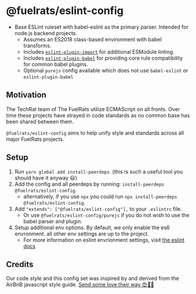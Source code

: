 # @fuelrats/eslint-config

* Base ESLint ruleset with babel-eslint as the primary parser. Intended for node.js backend projects.
    * Assumes an ES2018 class-based environment with babel transforms.
    * Includes [`eslint-plugin-import`][eslint-plugin-import] for additional ESModule linting.
    * Includes [`eslint-plugin-babel`][eslint-plugin-babel] for providing core rule compatibility for common babel plugins.
    * Optional `purejs` config available which does not use `babel-eslint` or `eslint-plugin-babel`




## Motivation

The TechRat team of The FuelRats utilize ECMAScript on all fronts. Over time these projects have strayed in code standards as no common base has been shared between them.

`@fuelrats/eslint-config` aims to help unify style and standards across all major FuelRats projects.





## Setup
1. Run `yarn global add install-peerdeps`. (this is such a useful tool you should have it anyway 😃)
2. Add the config and all peerdeps by running: `install-peerdeps @fuelrats/eslint-config`.
    * alternatively, if you use `npx` you could run `npx install-peerdeps @fuelrats/eslint-config`.
3. Add `"extends": ["@fuelrats/eslint-config"],` to your `.eslintrc` file.
    * Or use `@fuelrats/eslint-config/purejs` if you do not wish to use the babel parser and plugin.
4. Setup additional env options. By default, we only enable the es6 envronment. all other env settings are up to the project.
    * For more information on eslint envrionment settings, visit [the eslint docs][eslint-env]








## Credits
Our code style and this config set was inspired by and derived from the AirBnB javascript style guide.
[Send some love their way 😍🎉🎊][airbnb]





[airbnb]: https://github.com/airbnb/javascript
[eslint-env]: https://eslint.org/docs/user-guide/configuring#specifying-environments
[eslint-plugin-import]: https://www.npmjs.com/package/eslint-plugin-import
[eslint-plugin-babel]: https://www.npmjs.com/package/eslint-plugin-babel
